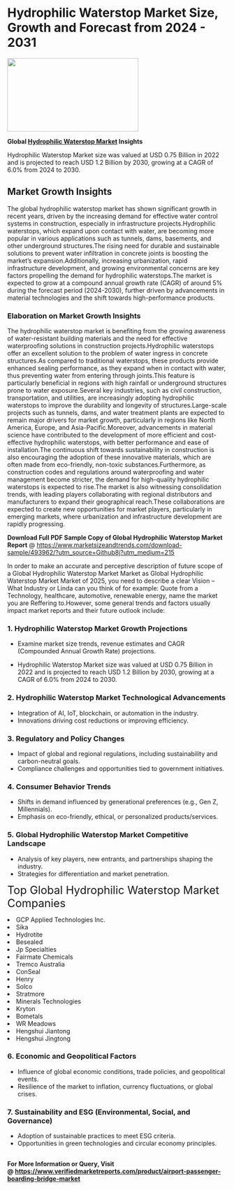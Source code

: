 <H1>Hydrophilic Waterstop Market Size, Growth and Forecast from 2024 - 2031</H1><img class="aligncenter size-medium wp-image-584254" src="https://thirdeyenews.in/wp-content/uploads/2024/09/Global-Market-Research-300x168.jpeg" alt="" width="300" height="168" /><p><strong>Global&nbsp;<a href="https://www.marketsizeandtrends.com/download-sample/493962/?utm_source=Github8j?utm_medium=215">Hydrophilic Waterstop Market</a> Insights</strong></p><p>Hydrophilic Waterstop Market size was valued at USD 0.75 Billion in 2022 and is projected to reach USD 1.2 Billion by 2030, growing at a CAGR of 6.0% from 2024 to 2030.</p><p><h2>Market Growth Insights</h2> The global hydrophilic waterstop market has shown significant growth in recent years, driven by the increasing demand for effective water control systems in construction, especially in infrastructure projects.Hydrophilic waterstops, which expand upon contact with water, are becoming more popular in various applications such as tunnels, dams, basements, and other underground structures.The rising need for durable and sustainable solutions to prevent water infiltration in concrete joints is boosting the market’s expansion.Additionally, increasing urbanization, rapid infrastructure development, and growing environmental concerns are key factors propelling the demand for hydrophilic waterstops.The market is expected to grow at a compound annual growth rate (CAGR) of around 5% during the forecast period (2024-2030), further driven by advancements in material technologies and the shift towards high-performance products.<h3>Elaboration on Market Growth Insights</h3> The hydrophilic waterstop market is benefiting from the growing awareness of water-resistant building materials and the need for effective waterproofing solutions in construction projects.Hydrophilic waterstops offer an excellent solution to the problem of water ingress in concrete structures.As compared to traditional waterstops, these products provide enhanced sealing performance, as they expand when in contact with water, thus preventing water from entering through joints.This feature is particularly beneficial in regions with high rainfall or underground structures prone to water exposure.Several key industries, such as civil construction, transportation, and utilities, are increasingly adopting hydrophilic waterstops to improve the durability and longevity of structures.Large-scale projects such as tunnels, dams, and water treatment plants are expected to remain major drivers for market growth, particularly in regions like North America, Europe, and Asia-Pacific.Moreover, advancements in material science have contributed to the development of more efficient and cost-effective hydrophilic waterstops, with better performance and ease of installation.The continuous shift towards sustainability in construction is also encouraging the adoption of these innovative materials, which are often made from eco-friendly, non-toxic substances.Furthermore, as construction codes and regulations around waterproofing and water management become stricter, the demand for high-quality hydrophilic waterstops is expected to rise.The market is also witnessing consolidation trends, with leading players collaborating with regional distributors and manufacturers to expand their geographical reach.These collaborations are expected to create new opportunities for market players, particularly in emerging markets, where urbanization and infrastructure development are rapidly progressing.<p><span class=""><strong>Download Full PDF Sample Copy of Global Hydrophilic Waterstop Market Report</strong> @ <a href="https://www.marketsizeandtrends.com/download-sample/493962/?utm_source=Github8j?utm_medium=215" target="_blank">https://www.marketsizeandtrends.com/download-sample/493962/?utm_source=Github8j?utm_medium=215</a></span></p><p>In order to make an accurate and perceptive description of future scope of a Global&nbsp;Hydrophilic Waterstop Market Market as Global&nbsp;Hydrophilic Waterstop Market Market of 2025, you need to describe a clear Vision &ndash; What Industry or Linda can you think of for example: Quote from a Technology, healthcare, automotive, renewable energy, name the market you are Reffering to.However, some general trends and factors usually impact market reports and their future outlook include:</p><h3>1.&nbsp;<strong>Hydrophilic Waterstop Market Growth Projections</strong></h3><ul><li>Examine market size trends, revenue estimates and CAGR (Compounded Annual Growth Rate) projections.</li><li><p>Hydrophilic Waterstop Market size was valued at USD 0.75 Billion in 2022 and is projected to reach USD 1.2 Billion by 2030, growing at a CAGR of 6.0% from 2024 to 2030.</p></li></ul><h3>2.&nbsp;<strong>Hydrophilic Waterstop Market Technological Advancements</strong></h3><ul><li>Integration of AI, IoT, blockchain, or automation in the industry.</li><li>Innovations driving cost reductions or improving efficiency.</li></ul><h3>3.&nbsp;<strong>Regulatory and Policy Changes</strong></h3><ul><li>Impact of global and regional regulations, including sustainability and carbon-neutral goals.</li><li>Compliance challenges and opportunities tied to government initiatives.</li></ul><h3>4.&nbsp;<strong>Consumer Behavior Trends</strong></h3><ul><li>Shifts in demand influenced by generational preferences (e.g., Gen Z, Millennials).</li><li>Emphasis on eco-friendly, ethical, or personalized products/services.</li></ul><h3>5.&nbsp;<strong>Global Hydrophilic Waterstop Market Competitive Landscape</strong></h3><ul><li>Analysis of key players, new entrants, and partnerships shaping the industry.</li><li>Strategies for differentiation and market penetration.</li></ul><p data-pm-slice="1 1 []"><span style="color: inherit; font-family: inherit; font-size: 25px;">Top Global Hydrophilic Waterstop Market Companies</span></p><div class="" data-test-id=""><p><li>GCP Applied Technologies Inc.</li><li> Sika</li><li> Hydrotite</li><li> Besealed</li><li> Jp Specialties</li><li> Fairmate Chemicals</li><li> Tremco Australia</li><li> ConSeal</li><li> Henry</li><li> Solco</li><li> Stratmore</li><li> Minerals Technologies</li><li> Kryton</li><li> Bometals</li><li> WR Meadows</li><li> Hengshui Jiantong</li><li> Hengshui Jingtong</li></p></div><h3>6.&nbsp;<strong>Economic and Geopolitical Factors</strong></h3><ul><li>Influence of global economic conditions, trade policies, and geopolitical events.</li><li>Resilience of the market to inflation, currency fluctuations, or global crises.</li></ul><h3>7.&nbsp;<strong>Sustainability and ESG (Environmental, Social, and Governance)</strong></h3><ul><li>Adoption of sustainable practices to meet ESG criteria.</li><li>Opportunities in green technologies and circular economy principles.</li></ul><h2><strong style="font-size: 14px;">For More Information or Query, Visit @&nbsp;</strong><a style="background-color: #ffffff; font-size: 14px;" href="https://www.marketsizeandtrends.com/report/hydrophilic-waterstop-market/" target="_blank">https://www.verifiedmarketreports.com/product/airport-passenger-boarding-bridge-market</a></h2>